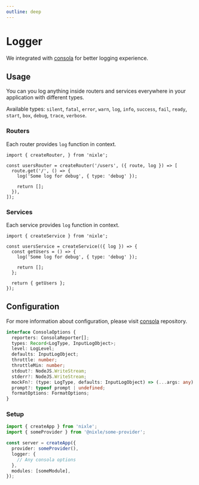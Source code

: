 ```yaml
---
outline: deep
---
```


# Logger

We integrated with [consola](https://github.com/unjs/consola) for better logging experience.

## Usage

You can you log anything inside routers and services everywhere in your application with different types.

Available types: `silent`, `fatal`, `error`, `warn`, `log`, `info`, `success`, `fail`, `ready`, `start`, `box`, `debug`, `trace`, `verbose`.

### Routers

Each router provides `log` function in context.

```ts{5}
import { createRouter, } from 'nixle';

const usersRouter = createRouter('/users', ({ route, log }) => [
  route.get('/', () => {
    log('Some log for debug', { type: 'debug' });

    return [];
  }),
]);
```

### Services

Each service provides `log` function in context.

```ts{5}
import { createService } from 'nixle';

const usersService = createService(({ log }) => {
  const getUsers = () => {
    log('Some log for debug', { type: 'debug' });

    return [];
  };

  return { getUsers };
});
```

## Configuration

For more information about configuration, please visit [consola](https://github.com/unjs/consola) repository.

```ts
interface ConsolaOptions {
  reporters: ConsolaReporter[];
  types: Record<LogType, InputLogObject>;
  level: LogLevel;
  defaults: InputLogObject;
  throttle: number;
  throttleMin: number;
  stdout?: NodeJS.WriteStream;
  stderr?: NodeJS.WriteStream;
  mockFn?: (type: LogType, defaults: InputLogObject) => (...args: any) => void;
  prompt?: typeof prompt | undefined;
  formatOptions: FormatOptions;
}
```

### Setup

```ts
import { createApp } from 'nixle';
import { someProvider } from '@nixle/some-provider';

const server = createApp({
  provider: someProvider(),
  logger: {
    // Any consola options
  },
  modules: [someModule],
});
```
